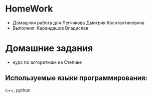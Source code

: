 # HomeWork
- Домашняя работа для Легчикова Дмитрия Коснтантиновича
- Выполнил: Карандашов Владислав

# Домашние задания
- курс по алгоритмам на Степике

## Используемые языки программирования:
c++, python

